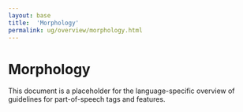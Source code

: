 ```yaml
---
layout: base
title:  'Morphology'
permalink: ug/overview/morphology.html
---
```


# Morphology

This document is a placeholder for the language-specific overview of
guidelines for part-of-speech tags and features.

